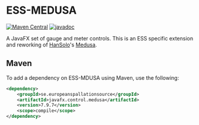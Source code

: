 # ESS-MEDUSA

[![Maven Central](https://img.shields.io/maven-central/v/se.europeanspallationsource/javafx.control.medusa.svg)](https://search.maven.org/#search%7Cga%7C1%7Cg%3A%22se.europeanspallationsource%22)
[![javadoc](https://www.javadoc.io/badge/se.europeanspallationsource/javafx.control.medusa.svg?color=orange)](https://www.javadoc.io/doc/se.europeanspallationsource/javafx.control.medusa)

A JavaFX set of gauge and meter controls.
This is an ESS specific extension and reworking of [HanSolo](https://github.com/HanSolo?tab=repositories)'s [Medusa](https://github.com/HanSolo/Medusa).

## Maven

To add a dependency on ESS-MDUSA using Maven, use the following:

```xml
<dependency>
    <groupId>se.europeanspallationsource</groupId>
    <artifactId>javafx.control.medusa</artifactId>
    <version>7.9.7</version>
    <scope>compile</scope>
</dependency>
```


